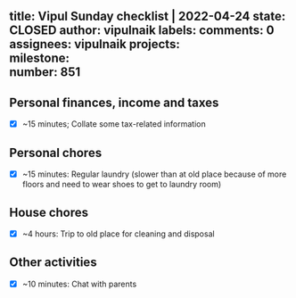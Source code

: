 title:	Vipul Sunday checklist | 2022-04-24
state:	CLOSED
author:	vipulnaik
labels:	
comments:	0
assignees:	vipulnaik
projects:	
milestone:	
number:	851
--
## Personal finances, income and taxes

- [x] ~15 minutes; Collate some tax-related information

## Personal chores

- [x] ~15 minutes: Regular laundry (slower than at old place because of more floors and need to wear shoes to get to laundry room)

## House chores

- [x] ~4 hours: Trip to old place for cleaning and disposal

## Other activities

- [x] ~10 minutes: Chat with parents


